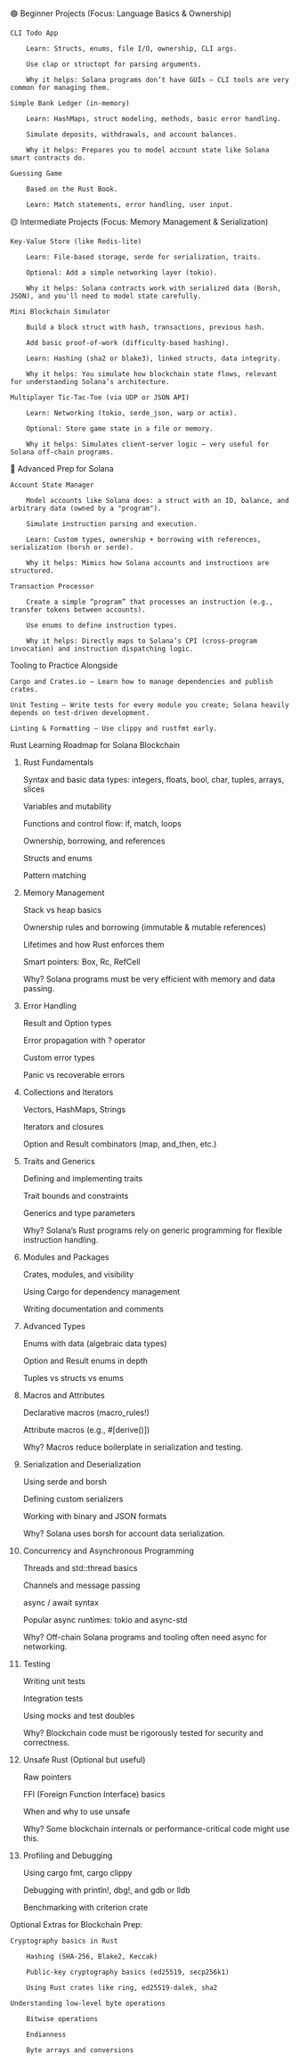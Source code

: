 
🟢 Beginner Projects (Focus: Language Basics & Ownership)

    CLI Todo App

        Learn: Structs, enums, file I/O, ownership, CLI args.

        Use clap or structopt for parsing arguments.

        Why it helps: Solana programs don’t have GUIs — CLI tools are very common for managing them.

    Simple Bank Ledger (in-memory)

        Learn: HashMaps, struct modeling, methods, basic error handling.

        Simulate deposits, withdrawals, and account balances.

        Why it helps: Prepares you to model account state like Solana smart contracts do.

    Guessing Game

        Based on the Rust Book.

        Learn: Match statements, error handling, user input.

🟡 Intermediate Projects (Focus: Memory Management & Serialization)

    Key-Value Store (like Redis-lite)

        Learn: File-based storage, serde for serialization, traits.

        Optional: Add a simple networking layer (tokio).

        Why it helps: Solana contracts work with serialized data (Borsh, JSON), and you'll need to model state carefully.

    Mini Blockchain Simulator

        Build a block struct with hash, transactions, previous hash.

        Add basic proof-of-work (difficulty-based hashing).

        Learn: Hashing (sha2 or blake3), linked structs, data integrity.

        Why it helps: You simulate how blockchain state flows, relevant for understanding Solana’s architecture.

    Multiplayer Tic-Tac-Toe (via UDP or JSON API)

        Learn: Networking (tokio, serde_json, warp or actix).

        Optional: Store game state in a file or memory.

        Why it helps: Simulates client-server logic — very useful for Solana off-chain programs.

🔵 Advanced Prep for Solana

    Account State Manager

        Model accounts like Solana does: a struct with an ID, balance, and arbitrary data (owned by a "program").

        Simulate instruction parsing and execution.

        Learn: Custom types, ownership + borrowing with references, serialization (borsh or serde).

        Why it helps: Mimics how Solana accounts and instructions are structured.

    Transaction Processor

        Create a simple “program” that processes an instruction (e.g., transfer tokens between accounts).

        Use enums to define instruction types.

        Why it helps: Directly maps to Solana’s CPI (cross-program invocation) and instruction dispatching logic.

Tooling to Practice Alongside

    Cargo and Crates.io – Learn how to manage dependencies and publish crates.

    Unit Testing – Write tests for every module you create; Solana heavily depends on test-driven development.

    Linting & Formatting – Use clippy and rustfmt early.

Rust Learning Roadmap for Solana Blockchain
1. Rust Fundamentals

    Syntax and basic data types: integers, floats, bool, char, tuples, arrays, slices

    Variables and mutability

    Functions and control flow: if, match, loops

    Ownership, borrowing, and references

    Structs and enums

    Pattern matching

2. Memory Management

    Stack vs heap basics

    Ownership rules and borrowing (immutable & mutable references)

    Lifetimes and how Rust enforces them

    Smart pointers: Box<T>, Rc<T>, RefCell<T>

    Why? Solana programs must be very efficient with memory and data passing.

3. Error Handling

    Result and Option types

    Error propagation with ? operator

    Custom error types

    Panic vs recoverable errors

4. Collections and Iterators

    Vectors, HashMaps, Strings

    Iterators and closures

    Option and Result combinators (map, and_then, etc.)

5. Traits and Generics

    Defining and implementing traits

    Trait bounds and constraints

    Generics and type parameters

    Why? Solana’s Rust programs rely on generic programming for flexible instruction handling.

6. Modules and Packages

    Crates, modules, and visibility

    Using Cargo for dependency management

    Writing documentation and comments

7. Advanced Types

    Enums with data (algebraic data types)

    Option and Result enums in depth

    Tuples vs structs vs enums

8. Macros and Attributes

    Declarative macros (macro_rules!)

    Attribute macros (e.g., #[derive()])

    Why? Macros reduce boilerplate in serialization and testing.

9. Serialization and Deserialization

    Using serde and borsh

    Defining custom serializers

    Working with binary and JSON formats

    Why? Solana uses borsh for account data serialization.

10. Concurrency and Asynchronous Programming

    Threads and std::thread basics

    Channels and message passing

    async / await syntax

    Popular async runtimes: tokio and async-std

    Why? Off-chain Solana programs and tooling often need async for networking.

11. Testing

    Writing unit tests

    Integration tests

    Using mocks and test doubles

    Why? Blockchain code must be rigorously tested for security and correctness.

12. Unsafe Rust (Optional but useful)

    Raw pointers

    FFI (Foreign Function Interface) basics

    When and why to use unsafe

    Why? Some blockchain internals or performance-critical code might use this.

13. Profiling and Debugging

    Using cargo fmt, cargo clippy

    Debugging with println!, dbg!, and gdb or lldb

    Benchmarking with criterion crate

Optional Extras for Blockchain Prep:

    Cryptography basics in Rust

        Hashing (SHA-256, Blake2, Keccak)

        Public-key cryptography basics (ed25519, secp256k1)

        Using Rust crates like ring, ed25519-dalek, sha2

    Understanding low-level byte operations

        Bitwise operations

        Endianness

        Byte arrays and conversions
